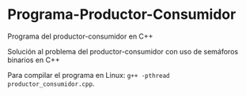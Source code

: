 # Programa-Productor-Consumidor
Programa del productor-consumidor en C++

Solución al problema del productor-consumidor con uso de semáforos binarios en C++

Para compilar el programa en Linux: `g++ -pthread productor_consumidor.cpp`.
